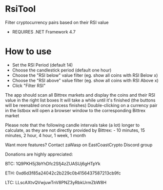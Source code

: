 # RsiTool
Filter cryptocurrency pairs based on their RSI value


- REQUIRES .NET Framework 4.7

# How to use
- Set the RSI Period (default 14)
- Choose the candlestick period (default one hour)
- Choose the "RSI below" value filter (eg. show all coins with RSI Below x)
- Choose the "RSI above" value filter (eg. show all coins with RSI Above x)
- Click "Filter RSI"

The app should scan all Bittrex markets and display the coins and their RSI value in the right list boxes
It will take a while until it's finished (the buttons will be reenabled once process finishes)
Double-clicking on a currency pair in the listbox will open a browser window to the corresponding Bittrex market

Please note that the following candle intervals take (a lot) longer to calculate, as they are not directly provided by Bittrex:
	- 10 minutes, 15 minutes, 2 hour, 4 hour, 1 week, 1 month

Want more features? Contact zaWasp on EastCoastCrypto Discord group

Donations are highly appreciated:

BTC: 1Q9PKH5j3bYhDfc2Sfj4zZUASUj6gHTpYk

ETH: 0xd6d3f85a24042c2b229c0b4156437587213cb9fc

LTC: LLscAXtvQVwjuwTnV8PNZ3yRbkUrmZbW8H

